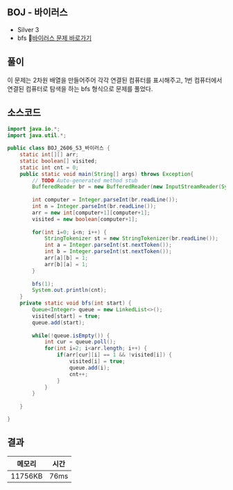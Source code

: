 ## BOJ - 바이러스 
- Silver 3 
- bfs
🔗[바이러스 문제 바로가기](https://www.acmicpc.net/problem/2606)



## 풀이

이 문제는 2차원 배열을 만들어주어 각각 연결된 컴퓨터를 표시해주고, 
1번 컴퓨터에서 연결된 컴퓨터로 탐색을 하는 bfs 형식으로 문제를 풀었다.

## 소스코드
~~~java
import java.io.*;
import java.util.*;

public class BOJ_2606_S3_바이러스 {
	static int[][] arr;
	static boolean[] visited;
	static int cnt = 0;
	public static void main(String[] args) throws Exception{
		// TODO Auto-generated method stub
		BufferedReader br = new BufferedReader(new InputStreamReader(System.in));
		
		int computer = Integer.parseInt(br.readLine());
		int n = Integer.parseInt(br.readLine());
		arr = new int[computer+1][computer+1];
		visited = new boolean[computer+1];
		
		for(int i=0; i<n; i++) {
			StringTokenizer st = new StringTokenizer(br.readLine());
			int a = Integer.parseInt(st.nextToken());
			int b = Integer.parseInt(st.nextToken());
			arr[a][b] = 1;
			arr[b][a] = 1;
		}
		
		bfs(1);
		System.out.println(cnt);
	}
	private static void bfs(int start) {
		Queue<Integer> queue = new LinkedList<>();
		visited[start] = true;
		queue.add(start);
		
		while(!queue.isEmpty()) {
			int cur = queue.poll();
			for(int i=2; i<arr.length; i++) {
				if(arr[cur][i] == 1 && !visited[i]) {
					visited[i] = true;
					queue.add(i);
					cnt++;
				}
			}
		}
		
	}

}

~~~

## 결과 

| 메모리  | 시간 |
|----|----|
|11756KB	|76ms|